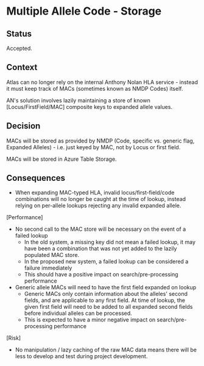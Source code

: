 # Multiple Allele Code - Storage

## Status

Accepted.

## Context

Atlas can no longer rely on the internal Anthony Nolan HLA service - instead it must keep track of MACs (sometimes known as NMDP Codes) itself.

AN's solution involves lazily maintaining a store of known [Locus/FirstField/MAC] composite keys to expanded allele values.

## Decision

MACs will be stored as provided by NMDP (Code, specific vs. generic flag, Expanded Alleles) - i.e. just keyed by MAC, not by Locus or 
first field.

MACs will be stored in Azure Table Storage.

## Consequences

- When expanding MAC-typed HLA, invalid locus/first-field/code combinations will no longer be caught at the time of lookup, 
instead relying on per-allele lookups rejecting any invalid expanded allele.

[Performance]
- No second call to the MAC store will be necessary on the event of a failed lookup
    - In the old system, a missing key did not mean a failed lookup, it may have been a combination that was not yet added to the lazily 
    populated MAC store. 
    - In the proposed new system, a failed lookup can be considered a failure immediately
    - This should have a positive impact on search/pre-processing performance
- Generic allele MACs will need to have the first field expanded on lookup
    - Generic MACs only contain information about the alleles' second fields, and are applicable to any first field. 
    At time of lookup, the given first field will need to be added to all expanded second fields before individual alleles can be 
    processed.
    - This is expected to have a minor negative impact on search/pre-processing performance
  
[Risk]  
- No manipulation / lazy caching of the raw MAC data means there will be less to develop and test during project development.